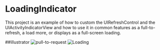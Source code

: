 # LoadingIndicator
This project is an example of how to custom the UIRefreshControl and the UIActivityIndicatorView and how to use it in common features as a full-to-refresh, a load more, or displays as a full-screen loading.

##illustrator
![pull-to-request](../images/PullToRequest.gif)
![Loading](../images/Loading.gif)
